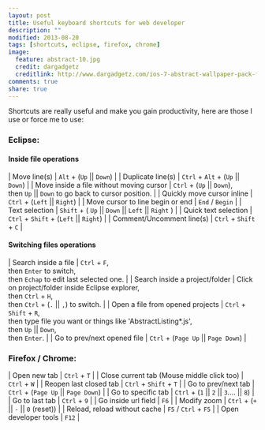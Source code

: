 ```yaml
---
layout: post
title: Useful keyboard shortcuts for web developer
description: ""
modified: 2013-08-20
tags: [shortcuts, eclipse, firefox, chrome]
image:
  feature: abstract-10.jpg
  credit: dargadgetz
  creditlink: http://www.dargadgetz.com/ios-7-abstract-wallpaper-pack-for-iphone-5-and-ipod-touch-retina/
comments: true
share: true  
---
```


Shortcuts are really useful and make you gain productivity, here are those I use or force me to use:

### Eclipse:

#### Inside file operations

| Move line(s) | `Alt` + (`Up` \|\| `Down`) |
| Duplicate line(s) | `Ctrl` + `Alt` + (`Up` \|\| `Down`) |
| Move inside a file without moving cursor | `Ctrl` + (`Up` \|\| `Down`),<br>then `Up` \|\| `Down` to go back to cursor position. |
| Quickly move cursor inline | `Ctrl` + (`Left` \|\| `Right`) |
| Move cursor to line begin or end | `End` / `Begin` |
| Text selection | `Shift` + ( `Up` \|\| `Down` \|\| `Left` \|\| `Right` ) |
| Quick text selection | `Ctrl` + `Shift` + (`Left` \|\| `Right`) |
| Comment/Uncomment line(s) | `Ctrl` + `Shift` + `C` |

#### Switching files operations

| Search inside a file | `Ctrl` + `F`,<br>then `Enter` to switch,<br>then `Echap` to edit last selected one. |
| Search inside a project/folder | Click on project/folder inside Eclipse explorer,<br>then `Ctrl` + `H`,<br>then `Ctrl` + (`.` \|\| `,`) to switch. |
| Open a file from opened projects | `Ctrl` + `Shift` + `R`,<br>then type file you want or things like 'AbstractListing*.js',<br>then `Up` \|\| `Down`, <br>then `Enter`. |
| Go to prev/next opened file | `Ctrl` + (`Page Up` \|\| `Page Down`) |

### Firefox / Chrome:

| Open new tab | `Ctrl` + `T` |
| Close current tab (Mouse middle click too) | `Ctrl` + `W` |
| Reopen last closed tab | `Ctrl` + `Shift` + `T` |
| Go to prev/next tab | `Ctrl` + (`Page Up` \|\| `Page Down`) |
| Go to specific tab | `Ctrl` + (`1` \|\| `2` \|\| `3`.... \|\| `8`) |
| Go to last tab | `Ctrl` + `9` |
| Go inside url field | `F6` |
| Modify zoom | `Ctrl` + (`+` \|\| `-` \|\| `0` (reset)) |
| Reload, reload without cache | `F5` / `Ctrl` + `F5` |
| Open developer tools | `F12` |


